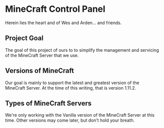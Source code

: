 # MineCraft Control Panel

Herein lies the heart and of Wes and Arden... and friends.

## Project Goal

The goal of this project of ours to to simplify the management and servicing of the MineCraft Server that we use.

## Versions of MineCraft

Our goal is mainly to support the latest and greatest version of the MineCraft Server. At the time of this writing, that is version 1.11.2.

## Types of MineCraft Servers

We're only working with the Vanilla version of the MineCraft Server at this time. Other versions may come later, but don't hold your breath.
